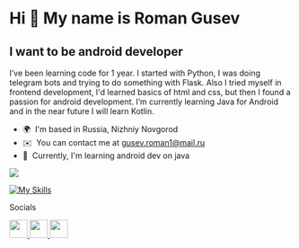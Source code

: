 Hi 👋 My name is Roman Gusev
============================

I want to be android developer
------------------------------

I’ve been learning code for 1 year. I started with Python, I was doing telegram bots and trying to do something with Flask. Also I tried myself in frontend development, I'd learned basics of html and css, but then I found a passion for android development. I’m currently learning Java for Android and in the near future I will learn Kotlin.

*   🌍  I'm based in Russia, Nizhniy Novgorod
*   ✉️  You can contact me at [gusev.roman1@mail.ru](mailto:gusev.roman1@mail.ru ) 
*   🧠  Currently, I'm learning android dev on java
  
   
<a href="https://www.x.com/RiGusev" target="_blank" rel="noreferrer"><img
                  src="https://img.shields.io/twitter/follow/RiGusev?logo=twitter&style=for-the-badge&color=ef4444&labelColor=000000"
                />
                </a>

[![My Skills](https://skillicons.dev/icons?i=java,xml,android,python,html,bots,figma)](https://skillicons.dev)

 Socials
                  
  <p align="left">
                      <a href="https://www.github.com/ri-gusev" target="_blank" rel="noreferrer">
                    <picture>
                    <source media="(prefers-color-scheme: dark)" srcset="https://raw.githubusercontent.com/danielcranney/readme-generator/main/public/icons/socials/github-dark.svg" />
                    <source media="(prefers-color-scheme: light)" srcset="https://raw.githubusercontent.com/danielcranney/readme-generator/main/public/icons/socials/github.svg" />
                    <img src="https://raw.githubusercontent.com/danielcranney/readme-generator/main/public/icons/socials/github.svg" width="32" height="32" />
                    </picture>
                    </a>
                      <a href="https://www.stackoverflow.com/users/22625685" target="_blank" rel="noreferrer">
                    <picture>
                    <source media="(prefers-color-scheme: dark)" srcset="https://raw.githubusercontent.com/danielcranney/readme-generator/main/public/icons/socials/stackoverflow-dark.svg" />
                    <source media="(prefers-color-scheme: light)" srcset="https://raw.githubusercontent.com/danielcranney/readme-generator/main/public/icons/socials/stackoverflow.svg" />
                    <img src="https://raw.githubusercontent.com/danielcranney/readme-generator/main/public/icons/socials/stackoverflow.svg" width="32" height="32" />
                    </picture>
                    </a>
                      <a href="https://www.x.com/RiGusev" target="_blank" rel="noreferrer">
                    <picture>
                    <source media="(prefers-color-scheme: dark)" srcset="https://raw.githubusercontent.com/danielcranney/readme-generator/main/public/icons/socials/twitter-dark.svg" />
                    <source media="(prefers-color-scheme: light)" srcset="https://raw.githubusercontent.com/danielcranney/readme-generator/main/public/icons/socials/twitter.svg" />
                    <img src="https://raw.githubusercontent.com/danielcranney/readme-generator/main/public/icons/socials/twitter.svg" width="32" height="32" />
                    </picture>
                    </a></p> 



                  
